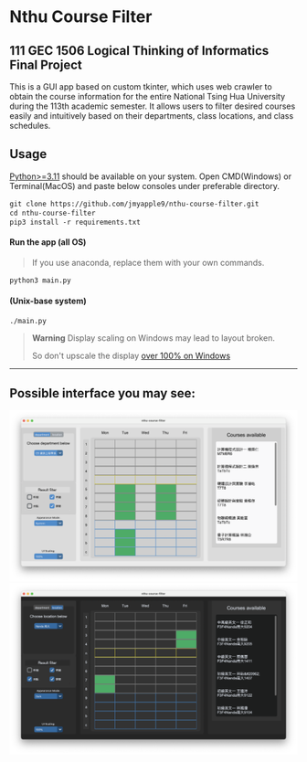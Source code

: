 # Nthu Course Filter

## **111 GEC 1506 Logical Thinking of Informatics** Final Project

This is a GUI app based on custom tkinter, which uses web crawler to obtain the course information for the entire National Tsing Hua University during the 113th academic semester. It allows users to filter desired courses easily and intuitively based on their departments, class locations, and class schedules.


## Usage

[Python>=3.11](https://www.python.org/) should be available on your system.
Open CMD(Windows) or Terminal(MacOS) and paste below consoles under preferable directory.

```console
git clone https://github.com/jmyapple9/nthu-course-filter.git
cd nthu-course-filter
pip3 install -r requirements.txt
```

#### Run the app (all OS) 
> If you use anaconda, replace them with your own commands.
```console
python3 main.py
```

#### (Unix-base system)
``` console
./main.py
```

> **Warning**
> Display scaling on Windows may lead to layout broken.
>
> So don't upscale the display [over 100% on Windows](https://github.com/jmyapple9/nthu-course-filter/issues/3)

---

## Possible interface you may see:

![Screenshot](img/demo1.png)
![Screenshot](img/demo2.png)
